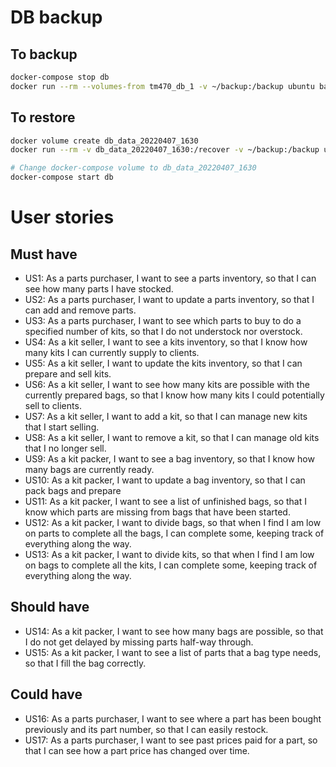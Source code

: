 # DB backup

## To backup

```bash
docker-compose stop db
docker run --rm --volumes-from tm470_db_1 -v ~/backup:/backup ubuntu bash -c "cd /var/lib/mysql && tar cvf /backup/kithub.tar ."
```

## To restore

```bash
docker volume create db_data_20220407_1630
docker run --rm -v db_data_20220407_1630:/recover -v ~/backup:/backup ubuntu bash -c "cd /recover && tar xvf /backup/kithub.tar"

# Change docker-compose volume to db_data_20220407_1630
docker-compose start db

```

# User stories

## Must have

- US1: As a parts purchaser, I want to see a parts inventory, so that I can see how many parts I have stocked.
- US2: As a parts purchaser, I want to update a parts inventory, so that I can add and remove parts.
- US3: As a parts purchaser, I want to see which parts to buy to do a specified number of kits, so that I do not understock nor overstock.
- US4: As a kit seller, I want to see a kits inventory, so that I know how many kits I can currently supply to clients.
- US5: As a kit seller, I want to update the kits inventory, so that I can prepare and sell kits.
- US6: As a kit seller, I want to see how many kits are possible with the currently prepared bags, so that I know how many kits I could potentially sell to clients.
- US7: As a kit seller, I want to add a kit, so that I can manage new kits that I start selling.
- US8: As a kit seller, I want to remove a kit, so that I can manage old kits that I no longer sell.
- US9: As a kit packer, I want to see a bag inventory, so that I know how many bags are currently ready.
- US10: As a kit packer, I want to update a bag inventory, so that I can pack bags and prepare
- US11: As a kit packer, I want to see a list of unfinished bags, so that I know which parts are missing from bags that have been started.
- US12: As a kit packer, I want to divide bags, so that when I find I am low on parts to complete all the bags, I can complete some, keeping track of everything along the way.
- US13: As a kit packer, I want to divide kits, so that when I find I am low on bags to complete all the kits, I can complete some, keeping track of everything along the way.

## Should have

- US14: As a kit packer, I want to see how many bags are possible, so that I do not get delayed by missing parts half-way through.
- US15: As a kit packer, I want to see a list of parts that a bag type needs, so that I fill the bag correctly.

## Could have

- US16: As a parts purchaser, I want to see where a part has been bought previously and its part number, so that I can easily restock.
- US17: As a parts purchaser, I want to see past prices paid for a part, so that I can see how a part price has changed over time.
